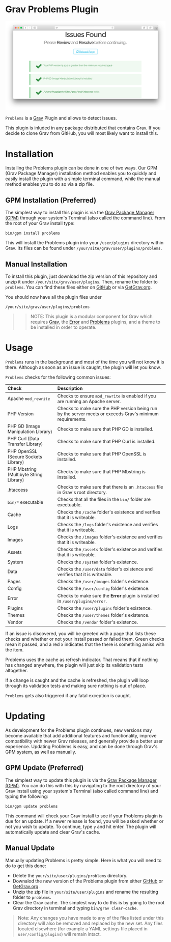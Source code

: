 # Grav Problems Plugin

![Problems](assets/readme_1.png)

`Problems` is a [Grav](http://github.com/getgrav/grav) Plugin and allows to detect issues.

This plugin is inluded in any package distributed that contains Grav. If you decide to clone Grav from GitHub, you will most likely want to install this.

# Installation

Installing the Problems plugin can be done in one of two ways. Our GPM (Grav Package Manager) installation method enables you to quickly and easily install the plugin with a simple terminal command, while the manual method enables you to do so via a zip file.

## GPM Installation (Preferred)

The simplest way to install this plugin is via the [Grav Package Manager (GPM)](http://learn.getgrav.org/advanced/grav-gpm) through your system's Terminal (also called the command line).  From the root of your Grav install type:

    bin/gpm install problems

This will install the Problems plugin into your `/user/plugins` directory within Grav. Its files can be found under `/your/site/grav/user/plugins/problems`.

## Manual Installation

To install this plugin, just download the zip version of this repository and unzip it under `/your/site/grav/user/plugins`. Then, rename the folder to `problems`. You can find these files either on [GitHub](https://github.com/getgrav/grav-plugin-problems) or via [GetGrav.org](http://getgrav.org/downloads/plugins#extras).

You should now have all the plugin files under

    /your/site/grav/user/plugins/problems

>> NOTE: This plugin is a modular component for Grav which requires [Grav](http://github.com/getgrav/grav), the [Error](https://github.com/getgrav/grav-plugin-error) and [Problems](https://github.com/getgrav/grav-plugin-problems) plugins, and a theme to be installed in order to operate.

# Usage

`Problems` runs in the background and most of the time you will not know it is there. Although as soon as an issue is caught, the plugin will let you know.

`Problems` checks for the following common issues:

| Check                                   | Description                                                                                               |
| :----------------------------------     | :-------------------------------------------------------------------------------------------------------- |
| Apache `mod_rewrite`                    | Checks to ensure `mod_rewrite` is enabled if you are running an Apache server.                            |
| PHP Version                             | Checks to make sure the PHP version being run by the server meets or exceeds Grav's minimum requirements. |
| PHP GD (Image Manipulation Library)     | Checks to make sure that PHP GD is installed.                                                             |
| PHP Curl (Data Transfer Library)        | Checks to make sure that PHP Curl is installed.                                                           |
| PHP OpenSSL (Secure Sockets Library)    | Checks to make sure that PHP OpenSSL is installed.                                                        |
| PHP Mbstring (Multibyte String Library) | Checks to make sure that PHP Mbstring is installed.                                                       |
| .htaccess                               | Checks to make sure that there is an `.htaccess` file in Grav's root directory.                           |
| `bin/*` executable                      | Checks that all the files in the `bin/` folder are exectuable.                                            |
| Cache                                   | Checks the `/cache` folder's existence and verifies that it is writeable.                                 |
| Logs                                    | Checks the `/logs` folder's existence and verifies that it is writeable.                                  |
| Images                                  | Checks the `/images` folder's existence and verifies that it is writeable.                                |
| Assets                                  | Checks the `/assets` folder's existence and verifies that it is writeable.                                |
| System                                  | Checks the `/system` folder's existence.                                                                  |
| Data                                    | Checks the `/user/data` folder's existence and verifies that it is writeable.                             |
| Pages                                   | Checks the `/user/images` folder's existence.                                                             |
| Config                                  | Checks the `/user/config` folder's existence.                                                             |
| Error                                   | Checks to make sure the **Error** plugin is installed in `/user/plugins/error`.                           |
| Plugins                                 | Checks the `/user/plugins` folder's existence.                                                            |
| Themes                                  | Checks the `/user/themes` folder's existence.                                                             |
| Vendor                                  | Checks the `/vendor` folder's existence.                                                                  |

If an issue is discovered, you will be greeted with a page that lists these checks and whether or not your install passed or failed them. Green checks mean it passed, and a red x indicates that the there is something amiss with the item.

Problems uses the cache as refresh indicator. That means that if nothing has changed anywhere, the plugin will just skip its validation tests altogether.

If a change is caught and the cache is refreshed, the plugin will loop through its validation tests and making sure nothing is out of place.

`Problems` gets also triggered if any fatal exception is caught.

# Updating

As development for the Problems plugin continues, new versions may become available that add additional features and functionality, improve compatibility with newer Grav releases, and generally provide a better user experience. Updating Problems is easy, and can be done through Grav's GPM system, as well as manually.

## GPM Update (Preferred)

The simplest way to update this plugin is via the [Grav Package Manager (GPM)](http://learn.getgrav.org/advanced/grav-gpm). You can do this with this by navigating to the root directory of your Grav install using your system's Terminal (also called command line) and typing the following:

    bin/gpm update problems

This command will check your Grav install to see if your Problems plugin is due for an update. If a newer release is found, you will be asked whether or not you wish to update. To continue, type `y` and hit enter. The plugin will automatically update and clear Grav's cache.

## Manual Update

Manually updating Problems is pretty simple. Here is what you will need to do to get this done:

* Delete the `your/site/user/plugins/problems` directory.
* Downalod the new version of the Problems plugin from either [GitHub](https://github.com/getgrav/grav-plugin-problems) or [GetGrav.org](http://getgrav.org/downloads/plugins#extras).
* Unzip the zip file in `your/site/user/plugins` and rename the resulting folder to `problems`.
* Clear the Grav cache. The simplest way to do this is by going to the root Grav directory in terminal and typing `bin/grav clear-cache`.

> Note: Any changes you have made to any of the files listed under this directory will also be removed and replaced by the new set. Any files located elsewhere (for example a YAML settings file placed in `user/config/plugins`) will remain intact.
